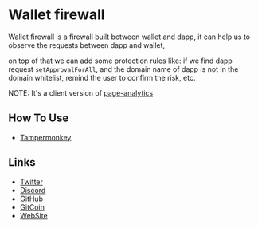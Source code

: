 
# Wallet firewall

Wallet firewall is a firewall built between wallet and dapp, it can help us to observe the requests between dapp and wallet, 

on top of that we can add some protection rules like: if we find dapp request `setApprovalForAll`, and the domain name of dapp is not in the domain whitelist, remind the user to confirm the risk, etc.

NOTE: It's a client version of [page-analytics](https://github.com/scamsniffer/page-analytics)


## How To Use

- [Tampermonkey](https://greasyfork.org/zh-CN/scripts/446527-web3-wallet-firewall)


## Links

- [Twitter](https://twitter.com/scamsniffer_)
- [Discord](https://discord.com/invite/q6pJMAbeH7)
- [GitHub](https://github.com/scamsniffer)
- [GitCoin](https://gitcoin.co/grants/6049/scam-sniffer)
- [WebSite](https://scamsniffer.io/?utm_source=git-repo)
